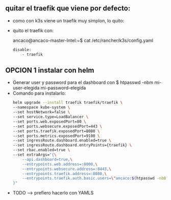 ## quitar el traefik que viene por defecto:
- como con k3s viene un traefik muy simplon, lo quito:
- quito el traefik con:
    
    ancaco@ancaco-master-Intel:~$ cat /etc/rancher/k3s/config.yaml
    ```bash
    disable:
        - traefik
    ```

## OPCION 1 instalar con helm
- Generar user y password para el dashboard con $ htpasswd -nbm mi-user-elegida mi-password-elegida
- Comando para instalarlo:
    ```bash
    helm upgrade --install traefik traefik/traefik \
    --namespace kube-system \
    --set hostNetwork=false \
    --set service.type=LoadBalancer \
    --set ports.web.exposedPort=80 \
    --set ports.websecure.exposedPort=443 \
    --set ports.traefik.exposedPort=8080 \
    --set ports.metrics.exposedPort=9100 \
    --set ingressRoute.dashboard.enabled=true \
    --set ingressRoute.dashboard.entryPoints={traefik} \
    --set rbac.enabled=true \
    --set extraArgs="{\
        --api.dashboard=true,\
        --entrypoints.web.address=:8000,\
        --entrypoints.websecure.address=:8443,\
        --entrypoints.traefik.address=:8080,\
        --entrypoints.traefik.auth.basic.users=\"ancaco:$(htpasswd -nbB mi-user-elegida mi-password-elegida | cut -d ':' -f2)\"\
    }"
    ```
- TODO --> prefiero hacerlo con YAMLS
